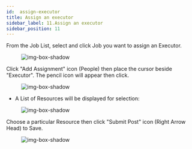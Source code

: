 ```yaml
---
id:  assign-executor
title: Assign an executor
sidebar_label: 11.Assign an executor
sidebar_position: 11
---
```



From the Job List, select and click Job you want to assign an Executor.

<figure>

![img-box-shadow](/img/university/project-management/assign-executor1.png)
<figcaption></figcaption>
</figure>


Click "Add Assignment" icon (People) then place the cursor beside "Executor". The pencil icon will appear then click. 
 

<figure>

![img-box-shadow](/img/university/project-management/assign-executor2.png)
<figcaption></figcaption>
</figure>

- A List of Resources will be displayed for selection:


<figure>

![img-box-shadow](/img/university/project-management/assign-executor3.png)
<figcaption></figcaption>
</figure>

Choose a particular Resource then click "Submit Post" icon (Right Arrow Head) to Save.

<figure>

![img-box-shadow](/img/university/project-management/assign-executor4.png)
<figcaption></figcaption>
</figure>
